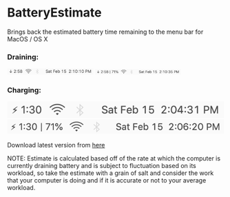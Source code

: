 # BatteryEstimate
Brings back the estimated battery time remaining to the menu bar for MacOS / OS X

### Draining:
<img src="Images/BE_Draining_NoPercent.png" width=200>
<img src="Images/BE_Draining_Percent.png" width=200>

### Charging:
<img src="Images/BE_Charging_NoPercent.png">
<img src="Images/BE_Charging_Percent.png">

Download latest version from [here](https://github.com/NafeeJ/BatteryEstimate/releases)

NOTE: Estimate is calculated based off of the rate at which the computer is currently draining battery and is subject to fluctuation based on its workload, so take the estimate with a grain of salt and consider the work that your computer is doing and if it is accurate or not to your average workload.
